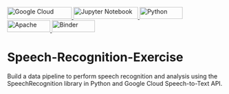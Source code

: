 <a href="https://cloud.google.com">
    <img src="https://img.shields.io/badge/GoogleCloud-%234285F4.svg?style=for-the-badge&logo=google-cloud&logoColor=white" alt="Google Cloud" width="150" height="28">
</a>

<a href="https://jupyter.org">
    <img src="https://img.shields.io/badge/jupyter-%23FA0F00.svg?style=for-the-badge&logo=jupyter&logoColor=white" alt="Jupyter Notebook" width="150" height="28">
</a>

<a href="https://www.python.org">
    <img src="https://img.shields.io/badge/python-3670A0?style=for-the-badge&logo=python&logoColor=ffdd54" alt="Python" width="100" height="28">
</a>

<a href="https://www.apache.org">
    <img src="https://img.shields.io/badge/apache-%23D42029.svg?style=for-the-badge&logo=apache&logoColor=white" alt="Apache" width="100" height="28">
</a>

<a href="https://mybinder.org/v2/gh/JESUSC1/Speech-Recognition-Exercise.git/HEAD?labpath=Speech_Recognition_Exercise.ipynb">
    <img src="https://mybinder.org/badge_logo.svg" alt="Binder" width="100" height="28">
</a>


# Speech-Recognition-Exercise
Build a data pipeline to perform speech recognition and analysis using the SpeechRecognition library in Python and Google Cloud Speech-to-Text API.
